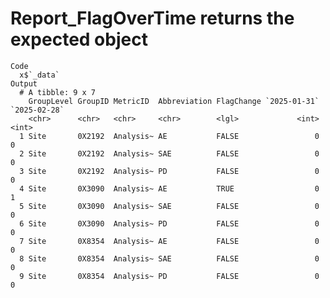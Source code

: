 # Report_FlagOverTime returns the expected object

    Code
      x$`_data`
    Output
      # A tibble: 9 x 7
        GroupLevel GroupID MetricID  Abbreviation FlagChange `2025-01-31` `2025-02-28`
        <chr>      <chr>   <chr>     <chr>        <lgl>             <int>        <int>
      1 Site       0X2192  Analysis~ AE           FALSE                 0            0
      2 Site       0X2192  Analysis~ SAE          FALSE                 0            0
      3 Site       0X2192  Analysis~ PD           FALSE                 0            0
      4 Site       0X3090  Analysis~ AE           TRUE                  0            1
      5 Site       0X3090  Analysis~ SAE          FALSE                 0            0
      6 Site       0X3090  Analysis~ PD           FALSE                 0            0
      7 Site       0X8354  Analysis~ AE           FALSE                 0            0
      8 Site       0X8354  Analysis~ SAE          FALSE                 0            0
      9 Site       0X8354  Analysis~ PD           FALSE                 0            0

